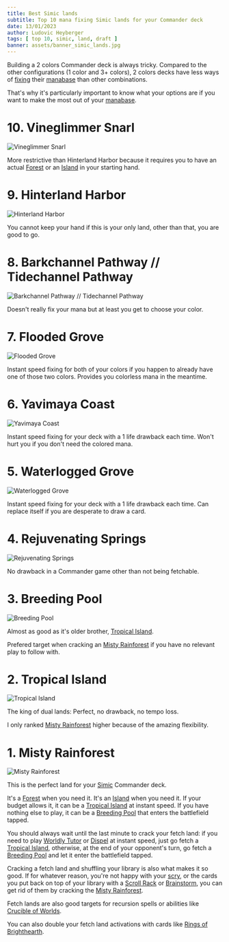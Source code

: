```yaml
---
title: Best Simic lands
subtitle: Top 10 mana fixing Simic lands for your Commander deck
date: 13/01/2023
author: Ludovic Heyberger
tags: [ top 10, simic, land, draft ]
banner: assets/banner_simic_lands.jpg
---
```


Building a 2 colors Commander deck is always tricky. Compared to the other configurations (1 color and 3+ colors), 2 colors decks have less ways of [fixing][Mana Fixing] their [manabase][Manabase] than other combinations.

That's why it's particularly important to know what your options are if you want to make the most out of your [manabase][Manabase].


# 10. Vineglimmer Snarl

![Vineglimmer Snarl](assets/vineglimmer_snarl.jpg)

More restrictive than Hinterland Harbor because it requires you to have an actual [Forest][Forest] or an [Island][Island] in your starting hand.


# 9. Hinterland Harbor

![Hinterland Harbor](assets/hinterland_harbor.jpg)

You cannot keep your hand if this is your only land, other than that, you are good to go.


# 8. Barkchannel Pathway // Tidechannel Pathway

![Barkchannel Pathway // Tidechannel Pathway](assets/barkchannel_pathway_tidechannel_pathway.jpg)

Doesn't really fix your mana but at least you get to choose your color.


# 7. Flooded Grove

![Flooded Grove](assets/flooded_grove.jpg)

Instant speed fixing for both of your colors if you happen to already have one of those two colors. Provides you colorless mana in the meantime.


# 6. Yavimaya Coast

![Yavimaya Coast](assets/yavimaya_coast.jpg)

Instant speed fixing for your deck with a 1 life drawback each time. Won't hurt you if you don't need the colored mana.


# 5. Waterlogged Grove

![Waterlogged Grove](assets/waterlogged_grove.jpg)

Instant speed fixing for your deck with a 1 life drawback each time. Can replace itself if you are desperate to draw a card.


# 4. Rejuvenating Springs

![Rejuvenating Springs](assets/rejuvenating_springs.jpg)

No drawback in a Commander game other than not being fetchable.


# 3. Breeding Pool

![Breeding Pool](assets/breeding_pool.jpg)

Almost as good as it's older brother, [Tropical Island][Tropical Island].

Prefered target when cracking an [Misty Rainforest][Misty Rainforest] if you have no relevant play to follow with.


# 2. Tropical Island

![Tropical Island](assets/tropical_island.jpg)

The king of dual lands: Perfect, no drawback, no tempo loss.

I only ranked [Misty Rainforest][Misty Rainforest] higher because of the amazing flexibility.


# 1. Misty Rainforest

![Misty Rainforest](assets/misty_rainforest.jpg)

This is the perfect land for your [Simic][Simic] Commander deck.

It's a [Forest][Forest] when you need it.
It's an [Island][Island] when you need it.
If your budget allows it, it can be a [Tropical Island][Tropical Island] at instant speed.
If you have nothing else to play, it can be a [Breeding Pool][Breeding Pool] that enters the battlefield tapped.

You should always wait until the last minute to crack your fetch land: if you need to play [Worldly Tutor][Worldly Tutor] or [Dispel][Dispel] at instant speed, just go fetch a [Tropical Island][Tropical Island], otherwise, at the end of your opponent's turn, go fetch a [Breeding Pool][Breeding Pool] and let it enter the battlefield tapped.

Cracking a fetch land and shuffling your library is also what makes it so good. If for whatever reason, you're not happy with your [scry][Scry], or the cards you put back on top of your library with a [Scroll Rack][Scroll Rack] or [Brainstorm][Brainstorm], you can get rid of them by cracking the [Misty Rainforest][Misty Rainforest].

Fetch lands are also good targets for recursion spells or abilities like [Crucible of Worlds][Crucible of Worlds].

You can also double your fetch land activations with cards like [Rings of Brighthearth][Rings of Brighthearth].


[Brainstorm]:https://scryfall.com/search?q=!brainstorm
[Breeding Pool]:https://scryfall.com/search?q=!breeding-pool
[Crucible of Worlds]:https://scryfall.com/search?q=!crucible-of-worlds
[Dispel]:https://scryfall.com/search?q=!dispel
[Forest]:https://scryfall.com/search?q=!forest
[Island]:https://scryfall.com/search?q=!island
[Mana Fixing]:https://mtg.fandom.com/wiki/Mana_fixing
[Manabase]:https://mtg.fandom.com/wiki/Mana_base
[Misty Rainforest]:https://scryfall.com/search?q=!misty_rainforest
[Rings of Brighthearth]:https://scryfall.com/search?q=!rings-of-brighthearth
[Scroll Rack]:https://scryfall.com/search?q=!scroll-rack
[Scry]:https://mtg.fandom.com/wiki/Scry
[Simic]:https://mtg.fandom.com/wiki/Simic
[Tropical Island]:https://scryfall.com/search?q=!tropical-island
[Worldly Tutor]:https://scryfall.com/search?q=!worldly_tutor
